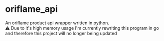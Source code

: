 # oriflame_api
An oriflame product api wrapper written in python.  
⚠️ Due to it's high memory usage i'm currently rewriting
this program in go and therefore this project will no
longer being updated
